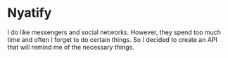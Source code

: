 # Nyatify

I do like messengers and social networks. However, they spend too much time and often I forget to do certain things. So I decided to create an API that will remind me of the necessary things.

